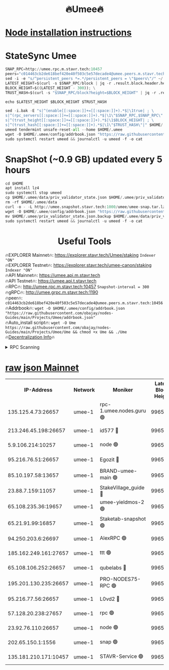 <h1 align="center"> 🔥Umee🔥</h1>


[Node installation instructions](https://github.com/obajay/nodes-Guides/tree/main/Projects/Umee)
=
# StateSync Umee
```python
SNAP_RPC=http://umee.rpc.m.stavr.tech:10457
peers="c014463cb2de618bef420e40f503c5e57decade4@umee.peers.m.stavr.tech:10456"
sed -i -e "s/^persistent_peers *=.*/persistent_peers = \"$peers\"/" ~/.umee/config/config.toml
LATEST_HEIGHT=$(curl -s $SNAP_RPC/block | jq -r .result.block.header.height); \
BLOCK_HEIGHT=$((LATEST_HEIGHT - 300)); \
TRUST_HASH=$(curl -s "$SNAP_RPC/block?height=$BLOCK_HEIGHT" | jq -r .result.block_id.hash)

echo $LATEST_HEIGHT $BLOCK_HEIGHT $TRUST_HASH

sed -i.bak -E "s|^(enable[[:space:]]+=[[:space:]]+).*$|\1true| ; \
s|^(rpc_servers[[:space:]]+=[[:space:]]+).*$|\1\"$SNAP_RPC,$SNAP_RPC\"| ; \
s|^(trust_height[[:space:]]+=[[:space:]]+).*$|\1$BLOCK_HEIGHT| ; \
s|^(trust_hash[[:space:]]+=[[:space:]]+).*$|\1\"$TRUST_HASH\"|" $HOME/.umee/config/config.toml
umeed tendermint unsafe-reset-all --home $HOME/.umee
wget -O $HOME/.umee/config/addrbook.json "https://raw.githubusercontent.com/obajay/nodes-Guides/main/Projects/Umee/addrbook.json"
sudo systemctl restart umeed && journalctl -u umeed -f -o cat
```
# SnapShot (~0.9 GB) updated every 5 hours
```python
cd $HOME
apt install lz4
sudo systemctl stop umeed
cp $HOME/.umee/data/priv_validator_state.json $HOME/.umee/priv_validator_state.json.backup
rm -rf $HOME/.umee/data
curl -o - -L http://umee.snapshot.stavr.tech:1000/umee/umee-snap.tar.lz4 | lz4 -c -d - | tar -x -C $HOME/.umee --strip-components 2
wget -O $HOME/.umee/config/addrbook.json "https://raw.githubusercontent.com/obajay/nodes-Guides/main/Projects/Umee/addrbook.json"
mv $HOME/.umee/priv_validator_state.json.backup $HOME/.umee/data/priv_validator_state.json
sudo systemctl restart umeed && journalctl -u umeed -f -o cat
```
 <h1 align="center"> Useful Tools</h1>

🔥EXPLORER Mainnet🔥:      https://explorer.stavr.tech/Umee/staking             `Indexer "ON"` \
🔥EXPLORER Testnet🔥:        https://explorer.stavr.tech/umee-canon/staking      `Indexer "ON"` \
🔥API Mainnet🔥:                   https://umee.api.m.stavr.tech \
🔥API Testnet🔥:                     https://umee.api.t.stavr.tech \
🔥RPC🔥:                                   http://umee.rpc.m.stavr.tech:10457                     `Snapshot-interval = 300` \
🔥gRPC🔥:                              http://umee.grpc.m.stavr.tech:1190 \
🔥peer🔥:                     `c014463cb2de618bef420e40f503c5e57decade4@umee.peers.m.stavr.tech:10456` \
🔥Addrbook🔥:    ```wget -O $HOME/.umee/config/addrbook.json "https://raw.githubusercontent.com/obajay/nodes-Guides/main/Projects/Umee/addrbook.json"``` \
🔥Auto_install script🔥: ```wget -O Ume https://raw.githubusercontent.com/obajay/nodes-Guides/main/Projects/Umee/Ume && chmod +x Ume && ./Ume``` \
🔥[Decentralization Info](https://github.com/obajay/StateSync-snapshots/tree/main/Projects/Umee/Decentralization)🔥

<details>
<summary>RPC Scanning</summary>

<h2 align="center"> We scan nodes in real time every 4 hours. And we provide the final result of RPC endpoints.
We cannot influence the operation of these nodes in any way. </h2>


```python
If Voting Power is higher than 0 --> then the Node is a validator of the network and may be subject to attack and be a potential threat to the chain.
```
```python
We marked such validators with a red symbol
```

</details>

[raw json Mainnet](https://rpc-check.umeem.stavr.tech/umeem/rpc-umeem-result.json)
=



<table><tr><th>IP-Address</th><th>Network</th><th>Moniker</th><th>Latest Block Height</th><th>Earliest Block Height</th><th>Catching Up</th><th>Tx Index</th><th>Voting Power</th><th>Scan Time</th></tr><tr><td>135.125.4.73:26657</td><td>umee-1</td><td>rpc-1.umee.nodes.guru 🟢</td><td>9965813</td><td>5167386</td><td>False</td><td>on</td><td>0</td><td>2024-01-03T04:08:02.186456785UTC</td></tr><tr><td>213.246.45.198:26657</td><td>umee-1</td><td>id577 🔴</td><td>9965797</td><td>7100001</td><td>False</td><td>on</td><td>35105452</td><td>2024-01-03T04:06:29.768500532UTC</td></tr><tr><td>5.9.106.214:10257</td><td>umee-1</td><td>node 🟢</td><td>9965808</td><td>7942001</td><td>False</td><td>on</td><td>0</td><td>2024-01-03T04:07:32.523328903UTC</td></tr><tr><td>95.216.76.51:26657</td><td>umee-1</td><td>Egozit 🔴</td><td>9965813</td><td>8262001</td><td>False</td><td>off</td><td>38137919</td><td>2024-01-03T04:08:01.801357009UTC</td></tr><tr><td>85.10.197.58:13657</td><td>umee-1</td><td>BRAND-umee-main 🟢</td><td>9965800</td><td>8427832</td><td>False</td><td>on</td><td>0</td><td>2024-01-03T04:06:48.785867353UTC</td></tr><tr><td>23.88.7.159:11057</td><td>umee-1</td><td>StakeVillage_guide 🔴</td><td>9965806</td><td>9137726</td><td>False</td><td>on</td><td>1414467</td><td>2024-01-03T04:07:24.869081586UTC</td></tr><tr><td>65.108.235.36:19657</td><td>umee-1</td><td>umee-yieldmos-2 🟢</td><td>9965789</td><td>9575548</td><td>False</td><td>on</td><td>0</td><td>2024-01-03T04:05:42.246504175UTC</td></tr><tr><td>65.21.91.99:16857</td><td>umee-1</td><td>Staketab-snapshot 🟢</td><td>9965802</td><td>9721001</td><td>False</td><td>off</td><td>0</td><td>2024-01-03T04:06:59.770520309UTC</td></tr><tr><td>94.250.203.6:26697</td><td>umee-1</td><td>AlexRPC 🟢</td><td>9965799</td><td>9722001</td><td>False</td><td>on</td><td>0</td><td>2024-01-03T04:06:44.429685379UTC</td></tr><tr><td>185.162.249.161:27657</td><td>umee-1</td><td>ttt 🟢</td><td>9965805</td><td>9733423</td><td>False</td><td>on</td><td>0</td><td>2024-01-03T04:07:18.479535851UTC</td></tr><tr><td>65.108.106.252:26657</td><td>umee-1</td><td>qubelabs 🔴</td><td>9965800</td><td>9761001</td><td>False</td><td>on</td><td>36618528</td><td>2024-01-03T04:06:49.134407422UTC</td></tr><tr><td>195.201.130.235:26657</td><td>umee-1</td><td>PRO-NODES75-RPC 🟢</td><td>9965807</td><td>9865807</td><td>False</td><td>on</td><td>0</td><td>2024-01-03T04:07:29.212800886UTC</td></tr><tr><td>95.216.77.56:26657</td><td>umee-1</td><td>L0vd2 🔴</td><td>9965816</td><td>9865816</td><td>False</td><td>off</td><td>37275744</td><td>2024-01-03T04:08:19.482073415UTC</td></tr><tr><td>57.128.20.238:27657</td><td>umee-1</td><td>rpc 🟢</td><td>9965809</td><td>9880933</td><td>False</td><td>on</td><td>0</td><td>2024-01-03T04:07:40.913644655UTC</td></tr><tr><td>23.92.76.110:26657</td><td>umee-1</td><td>node 🟢</td><td>9965819</td><td>9953901</td><td>False</td><td>on</td><td>0</td><td>2024-01-03T04:08:40.864112281UTC</td></tr><tr><td>202.65.150.1:1556</td><td>umee-1</td><td>snap 🟢</td><td>9965807</td><td>9956737</td><td>False</td><td>on</td><td>0</td><td>2024-01-03T04:07:30.211581764UTC</td></tr><tr><td>135.181.210.171:10457</td><td>umee-1</td><td>STAVR-Service 🟢</td><td>9965814</td><td>9965001</td><td>False</td><td>on</td><td>0</td><td>2024-01-03T04:08:08.835955942UTC</td></tr></table>
